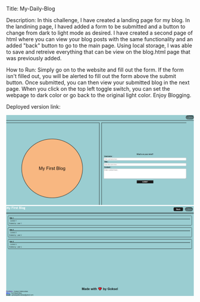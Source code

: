 Title: 
My-Daily-Blog


Description:
In this challenge, I have created a landing page for my blog. In the landining page, I haved added a form to be submitted and a button to change from dark to light mode as desired.
I have created a second page of html where you can view your blog posts with the same functionality and an added "back" button to go to the main page.
Using local storage, I was able to save and retreive everything that can be view on the blog.html page that was previously added.

How to Run:
Simply go on to the website and fill out the form. If the form isn't filled out, you will be alerted to fill out the form above the submit button.
Once submitted, you can then view your submitted blog in the next page.
When you click on the top left toggle switch, you can set the webpage to dark color or go back to the original light color.
Enjoy Blogging.

Deployed version link:

![alt text](<indexhtml pic.PNG>)
![alt text](<bloghtml pic.PNG>)
